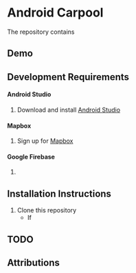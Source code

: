 # Android Carpool

The repository contains 

## Demo

## Development Requirements
#### Android Studio 
1. Download and install [Android Studio](https://developer.android.com/studio)

#### Mapbox 
1. Sign up for [Mapbox](https://www.mapbox.com/) 

#### Google Firebase 
1. 

## Installation Instructions
1. Clone this repository
    - If 

## TODO 

## Attributions
